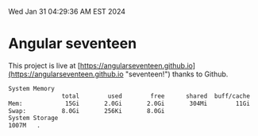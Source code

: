 Wed Jan 31 04:29:36 AM EST 2024

# Angular seventeen


This project is live at [https://angularseventeen.github.io](https://angularseventeen.github.io "seventeen!") thanks to Github.

```bash
System Memory
               total        used        free      shared  buff/cache   available
Mem:            15Gi       2.0Gi       2.0Gi       304Mi        11Gi        13Gi
Swap:          8.0Gi       256Ki       8.0Gi
System Storage
1007M	.

